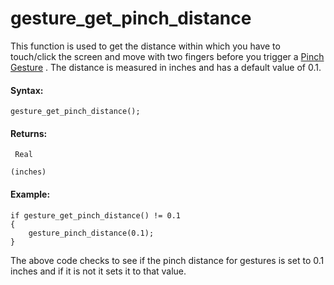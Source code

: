 # gesture_get_pinch_distance

This function is used to get the distance within which you have to
touch/click the screen and move with two fingers before you trigger a
[Pinch
Gesture](../../../../The_Asset_Editors/Object_Properties/Gesture_Events)
. The distance is measured in inches and has a default value of 0.1.

#### **Syntax:**

``` gml
gesture_get_pinch_distance();
```

#### Returns:

``` gml
 Real

(inches)
```

#### Example:

``` gml
if gesture_get_pinch_distance() != 0.1
{
    gesture_pinch_distance(0.1);
}
```

The above code checks to see if the pinch distance for gestures is set
to 0.1 inches and if it is not it sets it to that value.
